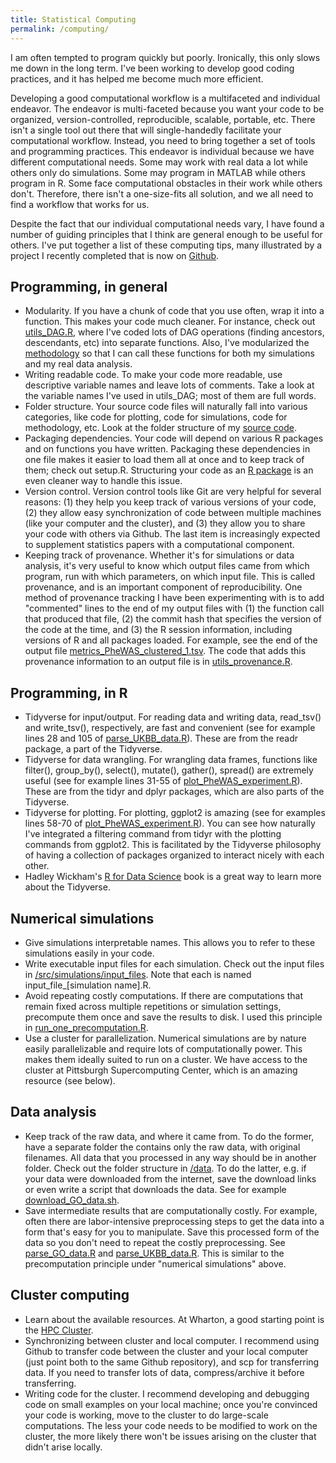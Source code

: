```yaml
---
title: Statistical Computing
permalink: /computing/ 
---
```


I am often tempted to program quickly but poorly. Ironically, this only slows me down in the long term. I've been working to develop good coding practices, and it has helped me become much more efficient.

Developing a good computational workflow is a multifaceted and individual endeavor. The endeavor is multi-faceted because you want your code to be organized, version-controlled, reproducible, scalable, portable, etc. There isn't a single tool out there that will single-handedly facilitate your computational workflow. Instead, you need to bring together a set of tools and programming practices. This endeavor is individual because we have different computational needs. Some may work with real data a lot while others only do simulations. Some may program in MATLAB while others program in R. Some face computational obstacles in their work while others don't. Therefore, there isn't a one-size-fits all solution, and we all need to find a workflow that works for us.

Despite the fact that our individual computational needs vary, I have found a number of guiding principles that I think are general enough to be useful for others. I've put together a list of these computing tips, many illustrated by a project I recently completed that is now on [Github](https://github.com/ekatsevi/Focused-BH). 


Programming, in general
------

- Modularity. If you have a chunk of code that you use often, wrap it into a function. This makes your code much cleaner. For instance, check out [utils_DAG.R](https://github.com/ekatsevi/Focused-BH/blob/master/src/methodology/utils_DAG.R), where I've coded lots of DAG operations (finding ancestors, descendants, etc) into separate functions. Also, I've modularized the [methodology](https://github.com/ekatsevi/Focused-BH/tree/master/src/methodology) so that I can call these functions for both my simulations and my real data analysis.
- Writing readable code. To make your code more readable, use descriptive variable names and leave lots of comments. Take a look at the variable names I've used in utils_DAG; most of them are full words.
- Folder structure. Your source code files will naturally fall into various categories, like code for plotting, code for simulations, code for methodology, etc. Look at the folder structure of my [source code](https://github.com/ekatsevi/Focused-BH/tree/master/src).
- Packaging dependencies. Your code will depend on various R packages and on functions you have written. Packaging these dependencies in one file makes it easier to load them all at once and to keep track of them; check out setup.R. Structuring your code as an [R package](https://www.youtube.com/playlist?list=PLk3B5c8iCV-T4LM0mwEyWIunIunLyEjqM) is an even cleaner way to handle this issue.
- Version control. Version control tools like Git are very helpful for several reasons: (1) they help you keep track of various versions of your code, (2) they allow easy synchronization of code between multiple machines (like your computer and the cluster), and (3) they allow you to share your code with others via Github. The last item is increasingly expected to supplement statistics papers with a computational component.
- Keeping track of provenance. Whether it's for simulations or data analysis, it's very useful to know which output files came from which program, run with which parameters, on which input file. This is called provenance, and is an important component of reproducibility. One method of provenance tracking I have been experimenting with is to add "commented" lines to the end of my output files with (1) the function call that produced that file, (2) the commit hash that specifies the version of the code at the time, and (3) the R session information, including versions of R and all packages loaded. For example, see the end of the output file [metrics_PheWAS_clustered_1.tsv](https://github.com/ekatsevi/Focused-BH/blob/master/results/PheWAS_clustered/metrics_PheWAS_clustered_1.tsv). The code that adds this provenance information to an output file is in [utils_provenance.R](https://github.com/ekatsevi/Focused-BH/blob/master/src/utils/utils_provenance.R).

Programming, in R
------
- Tidyverse for input/output. For reading data and writing data, read_tsv() and write_tsv(), respectively, are fast and convenient (see for example lines 28 and 105 of [parse_UKBB_data.R](https://github.com/ekatsevi/Focused-BH/blob/master/src/data_analysis/parse_UKBB_data.R)). These are from the readr package, a part of the Tidyverse.
- Tidyverse for data wrangling. For wrangling data frames, functions like filter(), group_by(), select(), mutate(), gather(), spread() are extremely useful (see for example lines 31-55 of [plot_PheWAS_experiment.R](https://github.com/ekatsevi/Focused-BH/blob/master/src/plotting/plot_PheWAS_experiment.R)). These are from the tidyr and dplyr packages, which are also parts of the Tidyverse.
- Tidyverse for plotting. For plotting, ggplot2 is amazing (see for examples lines 58-70 of [plot_PheWAS_experiment.R](https://github.com/ekatsevi/Focused-BH/blob/master/src/plotting/plot_PheWAS_experiment.R)). You can see how naturally I've integrated a filtering command from tidyr with the plotting commands from ggplot2. This is facilitated by the Tidyverse philosophy of having a collection of packages organized to interact nicely with each other.
- Hadley Wickham's [R for Data Science](https://r4ds.had.co.nz/) book is a great way to learn more about the Tidyverse.

Numerical simulations
------
- Give simulations interpretable names. This allows you to refer to these simulations easily in your code.
- Write executable input files for each simulation. Check out the input files in [/src/simulations/input_files](https://github.com/ekatsevi/Focused-BH/tree/master/src/simulations/input_files). Note that each is named input_file_[simulation name].R.
- Avoid repeating costly computations. If there are computations that remain fixed across multiple repetitions or simulation settings, precompute them once and save the results to disk. I used this principle in [run_one_precomputation.R](https://github.com/ekatsevi/Focused-BH/blob/master/src/simulations/run_one_precomputation.R).
- Use a cluster for parallelization. Numerical simulations are by nature easily parallelizable and require lots of computationally power. This makes them ideally suited to run on a cluster. We have access to the cluster at Pittsburgh Supercomputing Center, which is an amazing resource (see below).

Data analysis
------

- Keep track of the raw data, and where it came from. To do the former, have a separate folder the contains only the raw data, with original filenames. All data that you processed in any way should be in another folder. Check out the folder structure in [/data](https://github.com/ekatsevi/Focused-BH/tree/master/data). To do the latter, e.g. if your data were downloaded from the internet, save the download links or even write a script that downloads the data. See for example [download_GO_data.sh](https://github.com/ekatsevi/Focused-BH/blob/master/src/data_analysis/download_GO_data.sh).
- Save intermediate results that are computationally costly. For example, often there are labor-intensive preprocessing steps to get the data into a form that's easy for you to manipulate. Save this processed form of the data so you don't need to repeat the costly preprocessing. See [parse_GO_data.R](https://github.com/ekatsevi/Focused-BH/blob/master/src/data_analysis/parse_GO_data.R) and [parse_UKBB_data.R](https://github.com/ekatsevi/Focused-BH/blob/master/src/data_analysis/parse_UKBB_data.R). This is similar to the precomputation principle under "numerical simulations" above.

Cluster computing
------

- Learn about the available resources. At Wharton, a good starting point is the [HPC Cluster](https://research-it.wharton.upenn.edu/documentation/).
- Synchronizing between cluster and local computer. I recommend using Github to transfer code between the cluster and your local computer (just point both to the same Github repository), and scp for transferring data. If you need to transfer lots of data, compress/archive it before transferring.
- Writing code for the cluster. I recommend developing and debugging code on small examples on your local machine; once you're convinced your code is working, move to the cluster to do large-scale computations. The less your code needs to be modified to work on the cluster, the more likely there won't be issues arising on the cluster that didn't arise locally.

